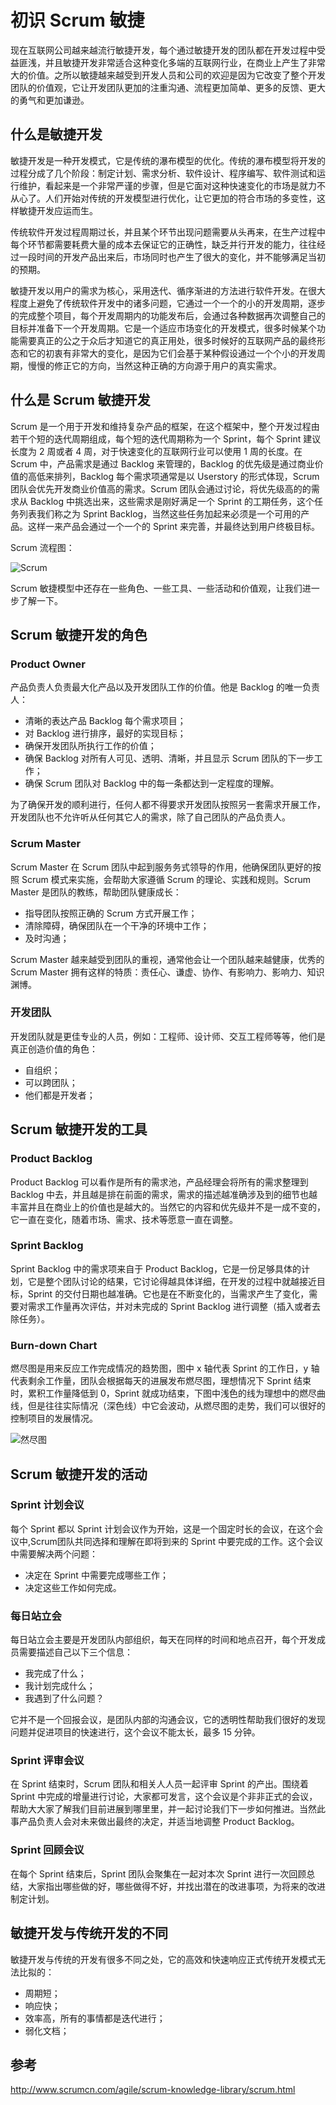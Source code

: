 # 初识 Scrum 敏捷
现在互联网公司越来越流行敏捷开发，每个通过敏捷开发的团队都在开发过程中受益匪浅，并且敏捷开发非常适合这种变化多端的互联网行业，在商业上产生了非常大的价值。之所以敏捷越来越受到开发人员和公司的欢迎是因为它改变了整个开发团队的价值观，它让开发团队更加的注重沟通、流程更加简单、更多的反馈、更大的勇气和更加谦逊。

## 什么是敏捷开发
敏捷开发是一种开发模式，它是传统的瀑布模型的优化。传统的瀑布模型将开发的过程分成了几个阶段：制定计划、需求分析、软件设计、程序编写、软件测试和运行维护，看起来是一个非常严谨的步骤，但是它面对这种快速变化的市场是就力不从心了。人们开始对传统的开发模型进行优化，让它更加的符合市场的多变性，这样敏捷开发应运而生。

传统软件开发过程周期过长，并且某个环节出现问题需要从头再来，在生产过程中每个环节都需要耗费大量的成本去保证它的正确性，缺乏并行开发的能力，往往经过一段时间的开发产品出来后，市场同时也产生了很大的变化，并不能够满足当初的预期。

敏捷开发以用户的需求为核心，采用迭代、循序渐进的方法进行软件开发。在很大程度上避免了传统软件开发中的诸多问题，它通过一个一个的小的开发周期，逐步的完成整个项目，每个开发周期内的功能发布后，会通过各种数据再次调整自己的目标并准备下一个开发周期。它是一个适应市场变化的开发模式，很多时候某个功能需要真正的公之于众后才知道它的真正用处，很多时候好的互联网产品的最终形态和它的初衷有非常大的变化，是因为它们会基于某种假设通过一个个小的开发周期，慢慢的修正它的方向，当然这种正确的方向源于用户的真实需求。

## 什么是 Scrum 敏捷开发
Scrum 是一个用于开发和维持复杂产品的框架，在这个框架中，整个开发过程由若干个短的迭代周期组成，每个短的迭代周期称为一个 Sprint，每个 Sprint 建议长度为 2 周或者 4 周，对于快速变化的互联网行业可以使用 1 周的长度。在 Scrum 中，产品需求是通过 Backlog 来管理的，Backlog 的优先级是通过商业价值的高低来排列，Backlog 每个需求项通常是以 Userstory 的形式体现，Scrum 团队会优先开发商业价值高的需求。Scrum 团队会通过讨论，将优先级高的的需求从 Backlog 中挑选出来，这些需求是刚好满足一个 Sprint 的工期任务，这个任务列表我们称之为 Sprint Backlog，当然这些任务加起来必须是一个可用的产品。这样一来产品会通过一个一个的 Sprint 来完善，并最终达到用户终极目标。

Scrum 流程图：

![Scrum](../resources/images/agile-scrum-flow.jpg)

Scrum 敏捷模型中还存在一些角色、一些工具、一些活动和价值观，让我们进一步了解一下。

## Scrum 敏捷开发的角色
### Product Owner
产品负责人负责最大化产品以及开发团队工作的价值。他是 Backlog 的唯一负责人：

* 清晰的表达产品 Backlog 每个需求项目；
* 对 Backlog 进行排序，最好的实现目标；
* 确保开发团队所执行工作的价值；
* 确保 Backlog 对所有人可见、透明、清晰，并且显示 Scrum 团队的下一步工作；
* 确保 Scrum 团队对 Backlog 中的每一条都达到一定程度的理解。

为了确保开发的顺利进行，任何人都不得要求开发团队按照另一套需求开展工作，开发团队也不允许听从任何其它人的需求，除了自己团队的产品负责人。

### Scrum Master
Scrum Master 在 Scrum 团队中起到服务务式领导的作用，他确保团队更好的按照 Scrum 模式来实施，会帮助大家遵循 Scrum 的理论、实践和规则。Scrum Master 是团队的教练，帮助团队健康成长：

* 指导团队按照正确的 Scrum 方式开展工作；
* 清除障碍，确保团队在一个干净的环境中工作；
* 及时沟通；

Scrum Master 越来越受到团队的重视，通常他会让一个团队越来越健康，优秀的 Scrum Master 拥有这样的特质：责任心、谦虚、协作、有影响力、影响力、知识渊博。

### 开发团队
开发团队就是更佳专业的人员，例如：工程师、设计师、交互工程师等等，他们是真正创造价值的角色：

* 自组织；
* 可以跨团队；
* 他们都是开发者；

## Scrum 敏捷开发的工具
### Product Backlog
Product Backlog 可以看作是所有的需求池，产品经理会将所有的需求整理到 Backlog 中去，并且越是排在前面的需求，需求的描述越准确涉及到的细节也越丰富并且在商业上的价值也是越大的。当然它的内容和优先级并不是一成不变的，它一直在变化，随着市场、需求、技术等愿意一直在调整。

### Sprint Backlog
Sprint Backlog 中的需求项来自于 Product Backlog，它是一份足够具体的计划，它是整个团队讨论的结果，它讨论得越具体详细，在开发的过程中就越接近目标，Sprint 的交付日期也越准确。它也是在不断变化的，当需求产生了变化，需要对需求工作量再次评估，并对未完成的 Sprint Backlog 进行调整（插入或者去除任务）。

### Burn-down Chart
燃尽图是用来反应工作完成情况的趋势图，图中 x 轴代表 Sprint 的工作日，y 轴代表剩余工作量，团队会根据每天的进展发布燃尽图，理想情况下 Sprint 结束时，累积工作量降低到 0，Sprint 就成功结束，下图中浅色的线为理想中的燃尽曲线，但是往往实际情况（深色线）中它会波动，从燃尽图的走势，我们可以很好的控制项目的发展情况。

![然尽图](../resources/images/burndown-chart.png)

## Scrum 敏捷开发的活动
### Sprint 计划会议
每个 Sprint 都以 Sprint 计划会议作为开始，这是一个固定时长的会议，在这个会议中,Scrum团队共同选择和理解在即将到来的 Sprint 中要完成的工作。这个会议中需要解决两个问题：

* 决定在 Sprint 中需要完成哪些工作；
* 决定这些工作如何完成。

### 每日站立会
每日站立会主要是开发团队内部组织，每天在同样的时间和地点召开，每个开发成员需要描述自己以下三个信息：

* 我完成了什么；
* 我计划完成什么；
* 我遇到了什么问题？

它并不是一个回报会议，是团队内部的沟通会议，它的透明性帮助我们很好的发现问题并促进项目的快速进行，这个会议不能太长，最多 15 分钟。

### Sprint 评审会议
在 Sprint 结束时，Scrum 团队和相关⼈人员一起评审 Sprint 的产出。围绕着 Sprint 中完成的增量进行讨论，大家都可发言，这个会议是个⾮非正式的会议，帮助⼤大家了解我们目前进展到哪⾥里，并一起讨论我们下一步如何推进。当然此事产品负责人会对未来做出最终的决定，并适当地调整 Product Backlog。

### Sprint 回顾会议
在每个 Sprint 结束后，Sprint 团队会聚集在一起对本次 Sprint 进行一次回顾总结，大家指出哪些做的好，哪些做得不好，并找出潜在的改进事项，为将来的改进制定计划。


## 敏捷开发与传统开发的不同
敏捷开发与传统的开发有很多不同之处，它的高效和快速响应正式传统开发模式无法比拟的：

* 周期短；
* 响应快；
* 效率高，所有的事情都是迭代进行；
* 弱化文档；

## 参考
http://www.scrumcn.com/agile/scrum-knowledge-library/scrum.html




